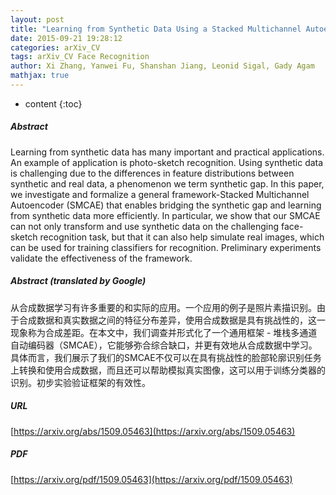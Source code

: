 ```yaml
---
layout: post
title: "Learning from Synthetic Data Using a Stacked Multichannel Autoencoder"
date: 2015-09-21 19:28:12
categories: arXiv_CV
tags: arXiv_CV Face Recognition
author: Xi Zhang, Yanwei Fu, Shanshan Jiang, Leonid Sigal, Gady Agam
mathjax: true
---
```


* content
{:toc}

##### Abstract
Learning from synthetic data has many important and practical applications. An example of application is photo-sketch recognition. Using synthetic data is challenging due to the differences in feature distributions between synthetic and real data, a phenomenon we term synthetic gap. In this paper, we investigate and formalize a general framework-Stacked Multichannel Autoencoder (SMCAE) that enables bridging the synthetic gap and learning from synthetic data more efficiently. In particular, we show that our SMCAE can not only transform and use synthetic data on the challenging face-sketch recognition task, but that it can also help simulate real images, which can be used for training classifiers for recognition. Preliminary experiments validate the effectiveness of the framework.

##### Abstract (translated by Google)
从合成数据学习有许多重要的和实际的应用。一个应用的例子是照片素描识别。由于合成数据和真实数据之间的特征分布差异，使用合成数据是具有挑战性的，这一现象称为合成差距。在本文中，我们调查并形式化了一个通用框架 - 堆栈多通道自动编码器（SMCAE），它能够弥合综合缺口，并更有效地从合成数据中学习。具体而言，我们展示了我们的SMCAE不仅可以在具有挑战性的脸部轮廓识别任务上转换和使用合成数据，而且还可以帮助模拟真实图像，这可以用于训练分类器的识别。初步实验验证框架的有效性。

##### URL
[https://arxiv.org/abs/1509.05463](https://arxiv.org/abs/1509.05463)

##### PDF
[https://arxiv.org/pdf/1509.05463](https://arxiv.org/pdf/1509.05463)

